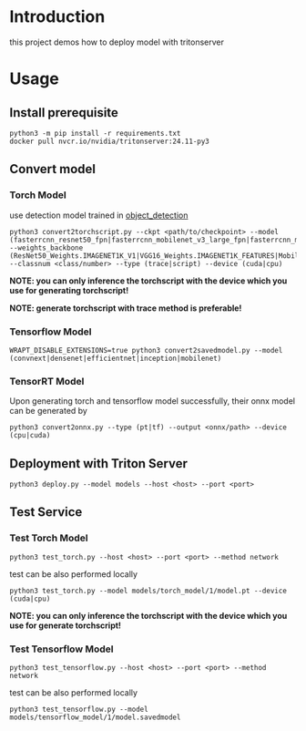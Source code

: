 # Introduction

this project demos how to deploy model with tritonserver

# Usage

## Install prerequisite

```shell
python3 -m pip install -r requirements.txt
docker pull nvcr.io/nvidia/tritonserver:24.11-py3
```

## Convert model

### Torch Model

use detection model trained in [object_detection](../object_detection)

```shell
python3 convert2torchscript.py --ckpt <path/to/checkpoint> --model (fasterrcnn_resnet50_fpn|fasterrcnn_mobilenet_v3_large_fpn|fasterrcnn_mobilenet_v3_large_320_fpn|fcos_resnet50_fpn|retinanet_resnet50_fpn|ssd300_vgg16|ssdlite320_mobilenet_v3_large|maskrcnn_resnet50_fpn|keypointrcnn_resnet50_fpn) --weights_backbone (ResNet50_Weights.IMAGENET1K_V1|VGG16_Weights.IMAGENET1K_FEATURES|MobileNet_V3_Large_Weights.IMAGENET1K_V1) --classnum <class/number> --type (trace|script) --device (cuda|cpu)
```

**NOTE: you can only inference the torchscript with the device which you use for generating torchscript!**

**NOTE: generate torchscript with trace method is preferable!**

### Tensorflow Model

```shell
WRAPT_DISABLE_EXTENSIONS=true python3 convert2savedmodel.py --model (convnext|densenet|efficientnet|inception|mobilenet)
```

### TensorRT Model

Upon generating torch and tensorflow model successfully, their onnx model can be generated by

```shell
python3 convert2onnx.py --type (pt|tf) --output <onnx/path> --device (cpu|cuda)
```

## Deployment with Triton Server

```shell
python3 deploy.py --model models --host <host> --port <port>
```

## Test Service

### Test Torch Model

```shell
python3 test_torch.py --host <host> --port <port> --method network
```

test can be also performed locally

```shell
python3 test_torch.py --model models/torch_model/1/model.pt --device (cuda|cpu)
```

**NOTE: you can only inference the torchscript with the device which you use for generate torchscript!**

### Test Tensorflow Model

```shell
python3 test_tensorflow.py --host <host> --port <port> --method network
```

test can be also performed locally

```shell
python3 test_tensorflow.py --model models/tensorflow_model/1/model.savedmodel
```
